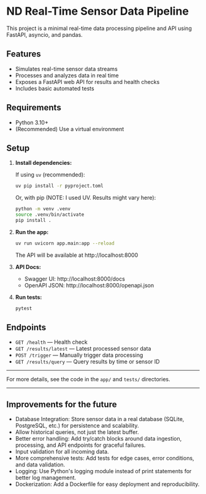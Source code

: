 # ND Real-Time Sensor Data Pipeline

This project is a minimal real-time data processing pipeline and API using FastAPI, asyncio, and pandas.

## Features

- Simulates real-time sensor data streams
- Processes and analyzes data in real time
- Exposes a FastAPI web API for results and health checks
- Includes basic automated tests

## Requirements

- Python 3.10+
- (Recommended) Use a virtual environment

## Setup

1. **Install dependencies:**

   If using `uv` (recommended):

   ```bash
   uv pip install -r pyproject.toml
   ```

   Or, with pip (NOTE: I used UV. Results might vary here):

   ```bash
   python -m venv .venv
   source .venv/bin/activate
   pip install .
   ```

2. **Run the app:**

   ```bash
   uv run uvicorn app.main:app --reload
   ```

   The API will be available at http://localhost:8000

3. **API Docs:**

   - Swagger UI: http://localhost:8000/docs
   - OpenAPI JSON: http://localhost:8000/openapi.json

4. **Run tests:**

   ```bash
   pytest
   ```

## Endpoints

- `GET /health` — Health check
- `GET /results/latest` — Latest processed sensor data
- `POST /trigger` — Manually trigger data processing
- `GET /results/query` — Query results by time or sensor ID

---

For more details, see the code in the `app/` and `tests/` directories.

---

## Improvements for the future

- Database Integration: Store sensor data in a real database (SQLite, PostgreSQL, etc.) for persistence and scalability.
- Allow historical queries, not just the latest buffer.
- Better error handling: Add try/catch blocks around data ingestion, processing, and API endpoints for graceful failures.
- Input validation for all incoming data.
- More comprehensive tests: Add tests for edge cases, error conditions, and data validation.
- Logging: Use Python's logging module instead of print statements for better log management.
- Dockerization: Add a Dockerfile for easy deployment and reproducibility.
